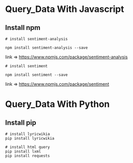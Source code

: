 # Query_Data With Javascript

## Install npm

```
# install sentiment-analysis

npm install sentiment-analysis --save
```

link => <a>https://www.npmjs.com/package/sentiment-analysis</a>

```
# install sentiment

npm install sentiment --save
```

link => <a>https://www.npmjs.com/package/sentiment</a>

# Query_Data With Python

## Install pip

```
# install lyricwikia
pip install lyricwikia
```

```
# install html query
pip install lxml
pip install requests
```

